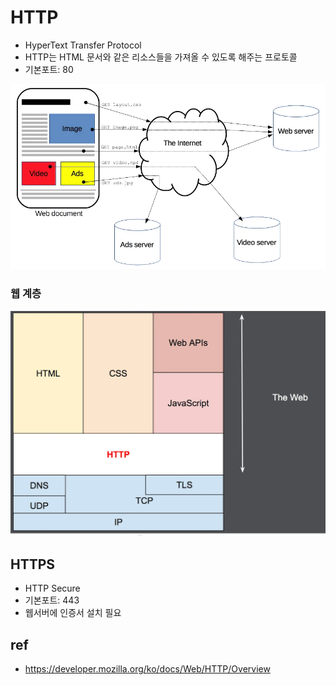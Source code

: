 # HTTP
* HyperText Transfer Protocol
* HTTP는 HTML 문서와 같은 리소스들을 가져올 수 있도록 해주는 프로토콜
* 기본포트:  80

<img src="images/Fetching_a_page.webp" alt="페이지 가져오기" class="img">

### 웹 계층
<img src="images/layers.webp" alt="계층" class="img">

## HTTPS
* HTTP Secure
* 기본포트: 443
* 웹서버에 인증서 설치 필요

## ref
* https://developer.mozilla.org/ko/docs/Web/HTTP/Overview

